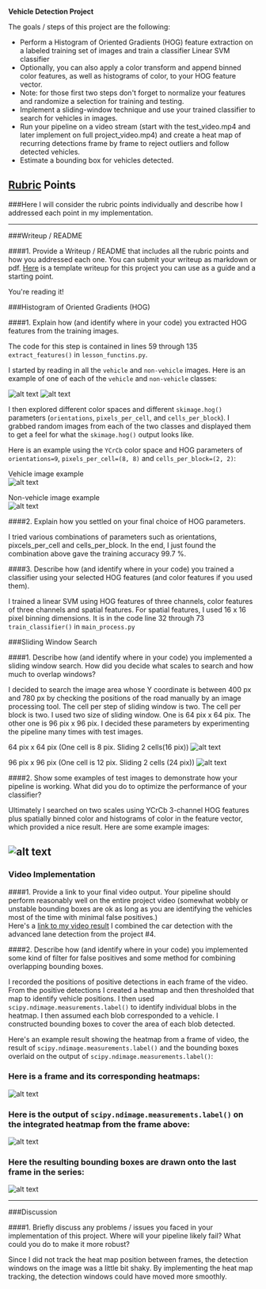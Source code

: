 **Vehicle Detection Project**

The goals / steps of this project are the following:

* Perform a Histogram of Oriented Gradients (HOG) feature extraction on a labeled training set of images and train a classifier Linear SVM classifier
* Optionally, you can also apply a color transform and append binned color features, as well as histograms of color, to your HOG feature vector.
* Note: for those first two steps don't forget to normalize your features and randomize a selection for training and testing.
* Implement a sliding-window technique and use your trained classifier to search for vehicles in images.
* Run your pipeline on a video stream (start with the test_video.mp4 and later implement on full project_video.mp4) and create a heat map of recurring detections frame by frame to reject outliers and follow detected vehicles.
* Estimate a bounding box for vehicles detected.

[//]: # (Image References)
[image1-1]: ./output_images/image0000.png
[image1-2]: ./output_images/image8.png
[image2-1]: ./output_images/image0000_hog.jpg
[image2-2]: ./output_images/image7_hog.jpg
[image3-1]: ./output_images/figure_1.png
[image3-2]: ./output_images/figure_2.png
[image4]: ./output_images/examples.jpg
[image5]: ./output_images/examples2.jpg
[image6]: ./output_images/example3.jpg
[image7]: ./output_images/example4.jpg
[video1]: ./project_video.mp4

## [Rubric](https://review.udacity.com/#!/rubrics/513/view) Points
###Here I will consider the rubric points individually and describe how I addressed each point in my implementation.  

---
###Writeup / README

####1. Provide a Writeup / README that includes all the rubric points and how you addressed each one.  You can submit your writeup as markdown or pdf.  [Here](https://github.com/udacity/CarND-Vehicle-Detection/blob/master/writeup_template.md) is a template writeup for this project you can use as a guide and a starting point.  

You're reading it!

###Histogram of Oriented Gradients (HOG)

####1. Explain how (and identify where in your code) you extracted HOG features from the training images.

The code for this step is contained in lines 59 through 135 `extract_features()` in `lesson_functins.py`.

I started by reading in all the `vehicle` and `non-vehicle` images.  Here is an example of one of each of the `vehicle` and `non-vehicle` classes:

![alt text][image1-1] ![alt text][image1-2]

I then explored different color spaces and different `skimage.hog()` parameters (`orientations`, `pixels_per_cell`, and `cells_per_block`).  I grabbed random images from each of the two classes and displayed them to get a feel for what the `skimage.hog()` output looks like.

Here is an example using the `YCrCb` color space and HOG parameters of `orientations=9`, `pixels_per_cell=(8, 8)` and `cells_per_block=(2, 2)`:

Vehicle image example  
![alt text][image2-1]

Non-vehicle image example  
![alt text][image2-2]


####2. Explain how you settled on your final choice of HOG parameters.

I tried various combinations of parameters such as orientations, pixcels_per_cell and cells_per_block.
In the end, I just found the combination above gave the training accuracy 99.7 %.

####3. Describe how (and identify where in your code) you trained a classifier using your selected HOG features (and color features if you used them).

I trained a linear SVM using HOG features of three channels, color features of three channels and spatial features. For spatial features, I used 16 x 16 pixel binning dimensions.
It is in the code line 32 through 73 `train_classifier()` in `main_process.py`

###Sliding Window Search

####1. Describe how (and identify where in your code) you implemented a sliding window search.  How did you decide what scales to search and how much to overlap windows?

I decided to search the image area whose Y coordinate is between 400 px and 780 px by checking the positions of the road manually by an image processing tool. The cell per step of sliding window is two. The cell per block is two. I used two size of sliding window. One is 64 pix x 64 pix. The other one is 96 pix x 96 pix. I decided these parameters by experimenting the pipeline many times with test images.

64 pix x 64 pix (One cell is 8 pix. Sliding 2 cells(16 pix))
![alt text][image3-1]

96 pix x 96 pix (One cell is 12 pix. Sliding 2 cells (24 pix))
![alt text][image3-2]

####2. Show some examples of test images to demonstrate how your pipeline is working.  What did you do to optimize the performance of your classifier?

Ultimately I searched on two scales using YCrCb 3-channel HOG features plus spatially binned color and histograms of color in the feature vector, which provided a nice result.  Here are some example images:

![alt text][image4]
---

### Video Implementation

####1. Provide a link to your final video output.  Your pipeline should perform reasonably well on the entire project video (somewhat wobbly or unstable bounding boxes are ok as long as you are identifying the vehicles most of the time with minimal false positives.)  
Here's a [link to my video result](./CarDetect_Lane.mp4)
I combined the car detection with the advanced lane detection from the project #4.


####2. Describe how (and identify where in your code) you implemented some kind of filter for false positives and some method for combining overlapping bounding boxes.

I recorded the positions of positive detections in each frame of the video.  From the positive detections I created a heatmap and then thresholded that map to identify vehicle positions.  I then used `scipy.ndimage.measurements.label()` to identify individual blobs in the heatmap.  I then assumed each blob corresponded to a vehicle.  I constructed bounding boxes to cover the area of each blob detected.  

Here's an example result showing the heatmap from a frame of video, the result of `scipy.ndimage.measurements.label()` and the bounding boxes overlaid on the output of `scipy.ndimage.measurements.label()`:

### Here is a frame and its corresponding heatmaps:

![alt text][image5]

### Here is the output of `scipy.ndimage.measurements.label()` on the integrated heatmap from the frame above:
![alt text][image6]

### Here the resulting bounding boxes are drawn onto the last frame in the series:
![alt text][image7]

---

###Discussion

####1. Briefly discuss any problems / issues you faced in your implementation of this project.  Where will your pipeline likely fail?  What could you do to make it more robust?

Since I did not track the heat map position between frames, the detection windows on the image was a little bit shaky. By implementing the heat map tracking, the detection windows could have moved more smoothly.
